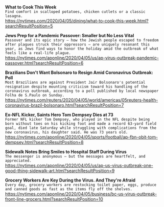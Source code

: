 **What to Cook This Week**\
`Find comfort in scalloped potatoes, chicken cutlets or a classic lasagna.`\
https://nytimes.com/2020/04/05/dining/what-to-cook-this-week.html?searchResultPosition=5

**Jews Prep for a Pandemic Passover: Smaller but No Less Vital**\
`Passover and its epic story — how the Jewish people escaped to freedom after plagues struck their oppressors — are uniquely resonant this year, as Jews find ways to honor the holiday amid the outbreak of what feels like a real-life plague.`\
https://nytimes.com/aponline/2020/04/05/us/ap-virus-outbreak-pandemic-passover.html?searchResultPosition=6

**Brazilians Don't Want Bolsonaro to Resign Amid Coronavirus Outbreak: Poll**\
`Most Brazilians are against President Jair Bolsonaro's potential resignation despite mounting criticism toward his handling of the coronavirus outbreak, according to a poll published by local newspaper Folha de S.Paulo on Sunday.`\
https://nytimes.com/reuters/2020/04/05/world/americas/05reuters-health-coronavirus-brazil-bolsonaro.html?searchResultPosition=7

**Ex-NFL Kicker, Saints Hero Tom Dempsey Dies at 73**\
`Former NFL kicker Tom Dempsey, who played in the NFL despite being born without toes on his kicking foot and made a record 63-yard field goal, died late Saturday while struggling with complications from the new coronavirus, his daughter said. He was 73 years old.`\
https://nytimes.com/aponline/2020/04/05/sports/football/ap-fbn-obit-tom-dempsey.html?searchResultPosition=8

**Sidewalk Notes Bring Smiles to Hospital Staff During Virus**\
`The messenger is anonymous — but the messages are heartfelt, and appreciated.`\
https://nytimes.com/aponline/2020/04/05/us/ap-us-virus-outbreak-one-good-thing-sidewalk-art.html?searchResultPosition=9

**Grocery Workers Are Key During the Virus. And They're Afraid**\
`Every day, grocery workers are restocking toilet paper, eggs, produce and canned goods as fast as the items fly off the shelves.`\
https://nytimes.com/aponline/2020/04/05/business/bc-us-virus-outbreak-front-line-grocers.html?searchResultPosition=10

